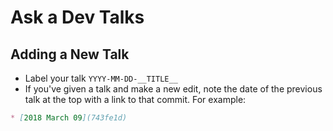 # Ask a Dev Talks

## Adding a New Talk

* Label your talk `YYYY-MM-DD-__TITLE__`
* If you've given a talk and make a new edit, note the date of the previous talk at the top with a link to that commit. For example:
```markdown
* [2018 March 09](743fe1d)
```
